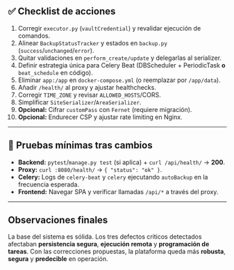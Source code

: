 
## ✅ Checklist de acciones

1. Corregir `executor.py` (`vaultCredential`) y revalidar ejecución de comandos.
2. Alinear `BackupStatusTracker` y estados en `backup.py` (`success`/`unchanged`/`error`).
3. Quitar validaciones en `perform_create/update` y delegarlas al serializer.
4. Definir estrategia única para Celery Beat (DBScheduler + PeriodicTask **o** `beat_schedule` en código).
5. Eliminar `app:/app` en `docker-compose.yml` (o reemplazar por `/app/data`).
6. Añadir `/health/` al proxy y ajustar healthchecks.
7. Corregir `TIME_ZONE` y revisar `ALLOWED_HOSTS`/CORS.
8. Simplificar `SiteSerializer`/`AreaSerializer`.
9. **Opcional:** Cifrar `customPass` con `Fernet` (requiere migración).
10. **Opcional:** Endurecer CSP y ajustar rate limiting en Nginx.

---

## 🧪 Pruebas mínimas tras cambios

- **Backend:** `pytest`/`manage.py test` (si aplica) + `curl /api/health/` → **200**.
- **Proxy:** `curl :8080/health/` → `{ "status": "ok" }`.
- **Celery:** Logs de `celery-beat` y `celery` ejecutando `autoBackup` en la frecuencia esperada.
- **Frontend:** Navegar SPA y verificar llamadas `/api/*` a través del proxy.

---

## Observaciones finales

La base del sistema es sólida. Los tres defectos críticos detectados afectaban **persistencia segura**, **ejecución remota** y **programación de tareas**.
Con las correcciones propuestas, la plataforma queda más **robusta**, **segura** y **predecible** en operación.
